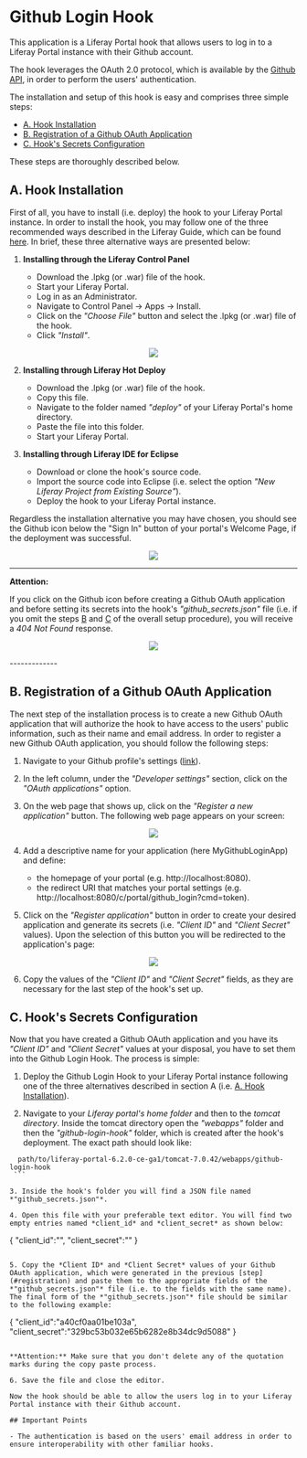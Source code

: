 Github Login Hook
=================

This application is a Liferay Portal hook that allows users to log in to a Liferay Portal instance with their Github account.

The hook leverages the OAuth 2.0 protocol, which is available by the [Github API](https://developer.github.com/v3/), in order to perform the users' authentication.

The installation and setup of this hook is easy and comprises three simple steps:

  - [A. Hook Installation](#installation)
  - [B. Registration of a Github OAuth Application](#registration)
  - [C. Hook's Secrets Configuration](#configuration)

These steps are thoroughly described below.

<h2 id="installation">A. Hook Installation</h2>

First of all, you have to install (i.e. deploy) the hook to your Liferay Portal instance. 
In order to install the hook, you may follow one of the three recommended ways described in the Liferay Guide, which can be found [here](https://dev.liferay.com/discover/portal/-/knowledge_base/6-2/downloading-and-installing-apps).
In brief, these three alternative ways are presented below:

 1. **Installing through the Liferay Control Panel**
 
    - Download the .lpkg (or .war) file of the hook.
	- Start your Liferay Portal.
	- Log in as an Administrator.
	- Navigate to Control Panel -> Apps -> Install.
	- Click on the *"Choose File"* button and select the .lpkg (or .war) file of the hook.
	- Click *"Install"*.
	
 <p align="center">
	<img align="center" src="/images/github-install-hook.jpg" />
 </p>

	
 2. **Installing through Liferay Hot Deploy**
 
    - Download the .lpkg (or .war) file of the hook.
	- Copy this file.
	- Navigate to the folder named *"deploy"* of your Liferay Portal's home directory.
	- Paste the file into this folder.
	- Start your Liferay Portal.
	
 3. **Installing through Liferay IDE for Eclipse**
 
    - Download or clone the hook's source code.
	- Import the source code into Eclipse (i.e. select the option *"New Liferay Project from Existing Source"*).
	- Deploy the hook to your Liferay Portal instance.
	
Regardless the installation alternative you may have chosen, you should see the Github icon below the "Sign In" button of 
your portal's Welcome Page, if the deployment was successful. 

 <p align="center" width="256" height="147">
	<img align="center" src="/images/github-sign-in-page.jpg" />
 </p>

-----------
**Attention:**

If you click on the Github icon before creating a Github OAuth application and before setting its secrets 
into the hook's *"github_secrets.json"* file (i.e. if you omit the steps [B](#registration) and [C](#configuration) of the overall setup procedure), you will receive a *404 Not Found* response.  	

 <p align="center" width="128" height="73">
	<img align="center" src="/images/github-error-404.jpg" />
 </p>
-------------

<h2 id="registration">B. Registration of a Github OAuth Application</h2>

The next step of the installation process is to create a new Github OAuth application that will authorize
the hook to have access to the users' public information, such as their name and email address. In order to 
register a new Github OAuth application, you should follow the following steps:

 1. Navigate to your Github profile's settings ([link](https://github.com/settings/profile)).
 
 2. In the left column, under the *"Developer settings"* section, click on the *"OAuth applications"* option.
 
 3. On the web page that shows up, click on the *"Register a new application"* button. The following web page appears on your screen:
 
  <p align="center">
	<img align="center" src="/images/github-register-app.jpg" />
  </p>

 4. Add a descriptive name for your application (here MyGithubLoginApp) and define:
     - the homepage of your portal (e.g. http://localhost:8080).
	 - the redirect URI that matches your portal settings (e.g. http://localhost:8080/c/portal/github_login?cmd=token).
	 
 5. Click on the *"Register application"* button in order to create your desired application and generate its secrets (i.e. *"Client ID"* and *"Client Secret"* values). Upon the selection of this button you will be redirected to the application's page:
 
 <p align="center">
	<img align="center" src="/images/github-app-info.jpg" />
 </p> 
 
 6. Copy the values of the *"Client ID"* and *"Client Secret"* fields, as they are necessary for the last step of the hook's set up.
 
 
<h2 id="configuration">C. Hook's Secrets Configuration</h2>

Now that you have created a Github OAuth application and you have its *"Client ID"* and *"Client Secret"* values at your disposal,
you have to set them into the Github Login Hook. The process is simple:

 1. Deploy the Github Login Hook to your Liferay Portal instance following one of the three alternatives described in section A (i.e. [A. Hook Installation](#installation)).
 
 2. Navigate to your *Liferay portal's home folder* and then to the *tomcat directory*. Inside the tomcat directory open the *"webapps"* folder and then the *"github-login-hook"* folder, which is created after the hook's deployment. The exact path should look like: 
   
   ```
     path/to/liferay-portal-6.2.0-ce-ga1/tomcat-7.0.42/webapps/github-login-hook
    ```
	
 3. Inside the hook's folder you will find a JSON file named *"github_secrets.json"*.
 
 4. Open this file with your preferable text editor. You will find two empty entries named *client_id* and *client_secret* as shown below:
 
   ```
   {
	"client_id":"",
	"client_secret":""
	}
   ```
 
 5. Copy the *Client ID* and *Client Secret* values of your Github OAuth application, which were generated in the previous [step](#registration) and paste them to the appropriate fields of the *"github_secrets.json"* file (i.e. to the fields with the same name). The final form of the *"github_secrets.json"* file should be similar to the following example:
 
   ```
   {
	"client_id":"a40cf0aa01be103a",
	"client_secret":"329bc53b032e65b6282e8b34dc9d5088"
    }
   ```
   
 **Attention:** Make sure that you don't delete any of the quotation marks during the copy paste process.
 
 6. Save the file and close the editor.
 
Now the hook should be able to allow the users log in to your Liferay Portal instance with their Github account.

## Important Points

 - The authentication is based on the users' email address in order to ensure interoperability with other familiar hooks. 
 